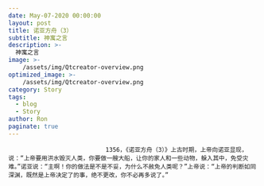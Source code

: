 ```yaml
---
date: May-07-2020 00:00:00
layout: post
title: 诺亚方舟（3）
subtitle: 神寓之言
description: >-
  神寓之言
image: >-
    /assets/img/Qtcreator-overview.png
optimized_image: >-
    /assets/img/Qtcreator-overview.png
category: Story
tags:
  - blog
  - Story
author: Ron
paginate: true
---
```


							　　1356，《诺亚方舟（3）》上古时期，上帝向诺亚显现，说：“上帝要用洪水毁灭人类，你要做一艘大船，让你的家人和一些动物，躲入其中，免受灾难。”诺亚说：“主啊！你的做法是不是不妥，为什么不赦免人类呢？”上帝说：“上帝的判断如同深渊，既然是上帝决定了的事，绝不更改，你不必再多说了。”
							
							
						